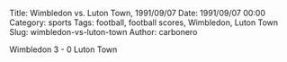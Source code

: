 Title: Wimbledon vs. Luton Town, 1991/09/07
Date: 1991/09/07 00:00
Category: sports
Tags: football, football scores, Wimbledon, Luton Town
Slug: wimbledon-vs-luton-town
Author: carbonero


Wimbledon 3 - 0 Luton Town
